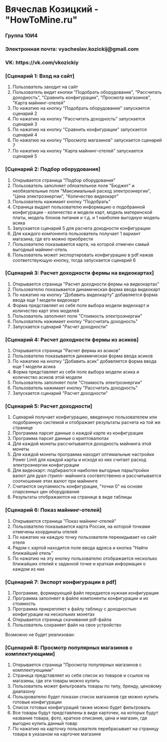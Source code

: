 <h1>Вячеслав Козицкий - "HowToMine.ru"</h1>
<h3>Группа 10И4</h3>
<h3>Электронная почта: vyacheslav.kozickij@gmail.com</h3>
<h3>VK: https://vk.com/vkozickiy</h3>

<h3> [Сценарий 1: Вход на сайт] </h3>
<ol>
  <li>Пользователь заходит на сайт</li>
  <li>Пользователь видит кнопки "Подобрать оборудование", "Рассчитать доходность", "Сравнить конфигурации", "Просмотр магазинов", "Карта майнинг-отелей"</li>
  <li>По нажатию на кнопку "Подобрать оборудование" запускается сценарий 2 </li>
  <li>По нажатию на кнопку "Рассчитать доходность" запускается сценарий 3 </li>
  <li>По нажатию на кнопку "Сравнить конфигурации" запускается сценарий 4 </li>
  <li>По нажатию на кнопку "Просмотр магазинов" запускается сценарий 7 </li>
  <li>По нажатию на кнопку "Карта майнинг-отелей" запускается сценарий 5 </li>
</ol>

<h3> [Сценарий 2: Подбор оборудования] </h3>
<ol>
  <li>Открывается страница "Подбор оборудования" </li>
  <li>Пользователь заполняет обязательное поле "Бюджет" и необязательные поля "Максимальный расход электроэнергии", "Цена электроэнергии", "Количество видеокарт"</li>
  <li>Пользователь нажимает кнопку "Подобрать"</li>
  <li>Страница выдает пользователю информацию о подобранной конфигурации - количество и модели карт, модель материнской платы, модель блоков питания и т.д. и 1 наиболее выгодную модель асика</li>
  <li>Запускается сценарий 5 для расчета доходности конфигурации </li>
  <li>Для каждого компонента пользователь получает 1 вариант магазина, где его можно приобрести </li>
  <li>Пользователю показывается карта, на которой отмечен самый выгодный майнинг-отель </li>
  <li>Пользователь может экспортировать конфигурацию в pdf нажав соответствующую кнопку, тогда запускается сценарий 6 </li>
</ol>

<h3> [Сценарий 3: Расчет доходности фермы на видеокартах] </h3>
<ol>
  <li>Открывается страница "Расчет доходности фермы на видеокартах" </li>
  <li>Пользователю показывается динамическая форма ввода видеокарт </li>
  <li>По нажатию на кнопку "Добавить видеокарту" добавляется форма ввода еще 1 модели видеокарт </li>
  <li>Форма представляет из себя поле выбора модели видеокарт и количество карт этих моделей </li>
  <li>Пользователь заполняет поле "Стоимость электроэнергии" </li>
  <li>Пользователь нажимает кнопку "Рассчитать доходность" </li>
  <li>Запускается сценарий "Расчет доходности"</li>
</ol>

<h3> [Сценарий 4: Расчет доходности фермы из асиков] </h3>
<ol>
  <li>Открывается страница "Расчет фермы из асиков" </li>
  <li>Пользователю показывается динамическая форма ввода асиков </li>
  <li>По нажатию на кнопку "Добавить асик" добавляется форма ввода еще 1 модели асика </li>
  <li>Форма представляет из себя поле выбора модели асика и количество асиков этой модели </li>
  <li>Пользователь заполняет поле "Стоимость электроэнергии" </li>
  <li>Пользователь нажимает кнопку "Рассчитать доходность" </li>
  <li>Запускается сценарий "Расчет доходности"</li>
</ol>

<h3> [Сценарий 5: Расчет доходности] </h3>
<ol>
  <li>Сценарий получает конфигурацию, введенную пользователем или подобранную системой и отображает результаты расчета на той же странице </li>
  <li>Программа парсит данные о каждой карте из конфигурации </li>
  <li>Программа парсит данные о криптовалютах </li>
  <li>Для каждой монеты рассчитывается доходность майнинга этой монеты </li>
  <li>Для каждой монеты программа находит оптимальные настройки Power Limit для каждой карты и исходя из них считает расход электроэнергии конфигурации </li>
  <li>Для видеокарт: подбираются наиболее выгодные пары/тройки валют для дуал-/трипл- майнинга соответственно и рассчитывается соотношение этих валют при майнинге </li>
  <li>Считаются окупаемость конфигурации, "точки 0" на основе спарсенных цен оборудования </li>
  <li>Результаты отображаются на странице в виде таблицы </li>
</ol>

<h3> [Сценарий 6: Показ майнинг-отелей] </h3>
<ol>
  <li>Открывается страница "Показ майнинг-отелей" </li>
  <li>Пользователю показывается карта России, на которой точками отмечены координаты отелей </li>
  <li>По нажатию на каждую точку пользователя перекидывает на сайт отеля</li>
  <li>Рядом с картой находится поле ввода адреса и кнопка "Найти ближайший отель" </li>
  <li>По нажатию на эту кнопку пользователю отображается несколько ближайших отелей к заданной точке и краткая информация о каждом из них</li>
</ol>

<h3> [Сценарий 7: Экспорт конфигурации в pdf] </h3>
<ol>
  <li>Программе, формирующей файл передается нужная конфигурация </li>
  <li>Программа заполняет в файле компоненты конфигурации и их стоимость </li>
  <li>Программа прикрепляет к файлу таблицу с доходностью конфигурации на нескольких монетах </li>
  <li>Открывается страница скачивания pdf-файла</li>
  <li>Пользователь сохраняет файл на свое устройство</li>
</ol>

Возможно не будет реализован:
<h3> [Сценарий 8: Просмотр популярных магазинов с комплектующими] </h3>
<ol>
  <li>Открывается страница "Просмотр популярных магазинов с комплектующими" </li>
  <li>Страница представляет из себя список из товаров и ссылок на магазины, где эти товары можно купить </li>
  <li>Пользователь может фильтровать товары по типу, бренду, ценовому диапазону </li>
  <li>Пользрователю будет показан список магазинов где можно купить готовые конфигурации </li>
  <li>Список готовых конфигураций также можно будет фильтровать</li>
  <li>Все товары будут представлены в виде карточек, на которых будут название товара, фото, краткое описание, цена и магазин, где выгодно купить данный товар</li>
  <li>По нажатию на карточку пользователя перебрасывает на страницу товара в указаном на карточке магазине</li>
</ol>
